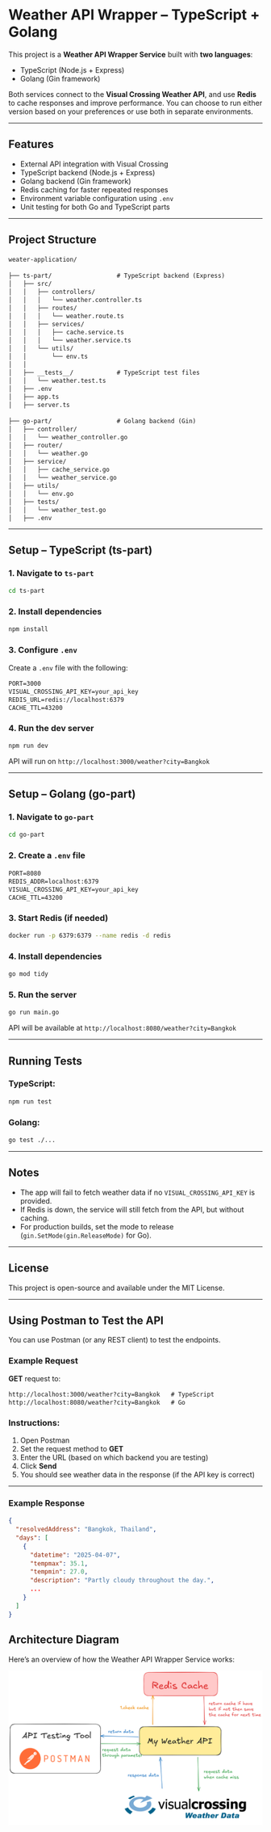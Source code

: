 # Weather API Wrapper – TypeScript + Golang

This project is a **Weather API Wrapper Service** built with **two languages**:  
- TypeScript (Node.js + Express)  
- Golang (Gin framework)

Both services connect to the **Visual Crossing Weather API**, and use **Redis** to cache responses and improve performance. You can choose to run either version based on your preferences or use both in separate environments.

---

## Features

- External API integration with Visual Crossing
- TypeScript backend (Node.js + Express)
- Golang backend (Gin framework)
- Redis caching for faster repeated responses
- Environment variable configuration using `.env`
- Unit testing for both Go and TypeScript parts

---

## Project Structure

```
weater-application/

├── ts-part/                  # TypeScript backend (Express)
│   ├── src/
│   │   ├── controllers/
│   │   │   └── weather.controller.ts
│   │   ├── routes/
│   │   │   └── weather.route.ts
│   │   ├── services/
│   │   │   ├── cache.service.ts
│   │   │   └── weather.service.ts
│   │   └── utils/
│   │       └── env.ts
│   │
│   ├── __tests__/            # TypeScript test files
│   │   └── weather.test.ts
│   ├── .env
│   ├── app.ts
│   ├── server.ts

├── go-part/                  # Golang backend (Gin)
│   ├── controller/
│   │   └── weather_controller.go
│   ├── router/
│   │   └── weather.go
│   ├── service/
│   │   ├── cache_service.go
│   │   └── weather_service.go
│   ├── utils/
│   │   └── env.go
│   ├── tests/
│   │   └── weather_test.go
│   ├── .env
```

---

## Setup – TypeScript (ts-part)

### 1. Navigate to `ts-part`

```bash
cd ts-part
```

### 2. Install dependencies

```bash
npm install
```

### 3. Configure `.env`

Create a `.env` file with the following:

```dotenv
PORT=3000
VISUAL_CROSSING_API_KEY=your_api_key
REDIS_URL=redis://localhost:6379
CACHE_TTL=43200
```

### 4. Run the dev server

```bash
npm run dev
```

API will run on `http://localhost:3000/weather?city=Bangkok`

---

## Setup – Golang (go-part)

### 1. Navigate to `go-part`

```bash
cd go-part
```

### 2. Create a `.env` file

```dotenv
PORT=8080
REDIS_ADDR=localhost:6379
VISUAL_CROSSING_API_KEY=your_api_key
CACHE_TTL=43200
```

### 3. Start Redis (if needed)

```bash
docker run -p 6379:6379 --name redis -d redis
```

### 4. Install dependencies

```bash
go mod tidy
```

### 5. Run the server

```bash
go run main.go
```

API will be available at `http://localhost:8080/weather?city=Bangkok`

---

## Running Tests

### TypeScript:

```bash
npm run test
```

### Golang:

```bash
go test ./...
```

---

## Notes

- The app will fail to fetch weather data if no `VISUAL_CROSSING_API_KEY` is provided.
- If Redis is down, the service will still fetch from the API, but without caching.
- For production builds, set the mode to release (`gin.SetMode(gin.ReleaseMode)` for Go).

---

## License

This project is open-source and available under the MIT License.


---

## Using Postman to Test the API

You can use Postman (or any REST client) to test the endpoints.

### Example Request

**GET** request to:

```
http://localhost:3000/weather?city=Bangkok   # TypeScript
http://localhost:8080/weather?city=Bangkok   # Go
```

### Instructions:

1. Open Postman
2. Set the request method to **GET**
3. Enter the URL (based on which backend you are testing)
4. Click **Send**
5. You should see weather data in the response (if the API key is correct)

---

### Example Response

```json
{
  "resolvedAddress": "Bangkok, Thailand",
  "days": [
    {
      "datetime": "2025-04-07",
      "tempmax": 35.1,
      "tempmin": 27.0,
      "description": "Partly cloudy throughout the day.",
      ...
    }
  ]
}
```

## Architecture Diagram

Here’s an overview of how the Weather API Wrapper Service works:

![Weather API Wrapper Diagram](./diagram.png)
